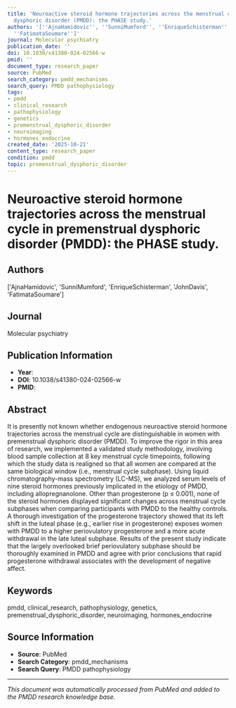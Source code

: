 ```yaml
---
title: 'Neuroactive steroid hormone trajectories across the menstrual cycle in premenstrual
  dysphoric disorder (PMDD): the PHASE study.'
authors: '[''AjnaHamidovic'', ''SunniMumford'', ''EnriqueSchisterman'', ''JohnDavis'',
  ''FatimataSoumare'']'
journal: Molecular psychiatry
publication_date: ''
doi: 10.1038/s41380-024-02566-w
pmid: ''
document_type: research_paper
source: PubMed
search_category: pmdd_mechanisms
search_query: PMDD pathophysiology
tags:
- pmdd
- clinical_research
- pathophysiology
- genetics
- premenstrual_dysphoric_disorder
- neuroimaging
- hormones_endocrine
created_date: '2025-10-21'
content_type: research_paper
condition: pmdd
topic: premenstrual_dysphoric_disorder
---
```


# Neuroactive steroid hormone trajectories across the menstrual cycle in premenstrual dysphoric disorder (PMDD): the PHASE study.

## Authors
['AjnaHamidovic', 'SunniMumford', 'EnriqueSchisterman', 'JohnDavis', 'FatimataSoumare']

## Journal
Molecular psychiatry

## Publication Information
- **Year**: 
- **DOI**: 10.1038/s41380-024-02566-w
- **PMID**: 

## Abstract
It is presently not known whether endogenous neuroactive steroid hormone trajectories across the menstrual cycle are distinguishable in women with premenstrual dysphoric disorder (PMDD). To improve the rigor in this area of research, we implemented a validated study methodology, involving blood sample collection at 8 key menstrual cycle timepoints, following which the study data is realigned so that all women are compared at the same biological window (i.e., menstrual cycle subphase). Using liquid chromatography-mass spectrometry (LC-MS), we analyzed serum levels of nine steroid hormones previously implicated in the etiology of PMDD, including allopregnanolone. Other than progesterone (p ≤ 0.001), none of the steroid hormones displayed significant changes across menstrual cycle subphases when comparing participants with PMDD to the healthy controls. A thorough investigation of the progesterone trajectory showed that its left shift in the luteal phase (e.g., earlier rise in progesterone) exposes women with PMDD to a higher periovulatory progesterone and a more acute withdrawal in the late luteal subphase. Results of the present study indicate that the largely overlooked brief periovulatory subphase should be thoroughly examined in PMDD and agree with prior conclusions that rapid progesterone withdrawal associates with the development of negative affect.

## Keywords
pmdd, clinical_research, pathophysiology, genetics, premenstrual_dysphoric_disorder, neuroimaging, hormones_endocrine

## Source Information
- **Source**: PubMed
- **Search Category**: pmdd_mechanisms
- **Search Query**: PMDD pathophysiology

---
*This document was automatically processed from PubMed and added to the PMDD research knowledge base.*
